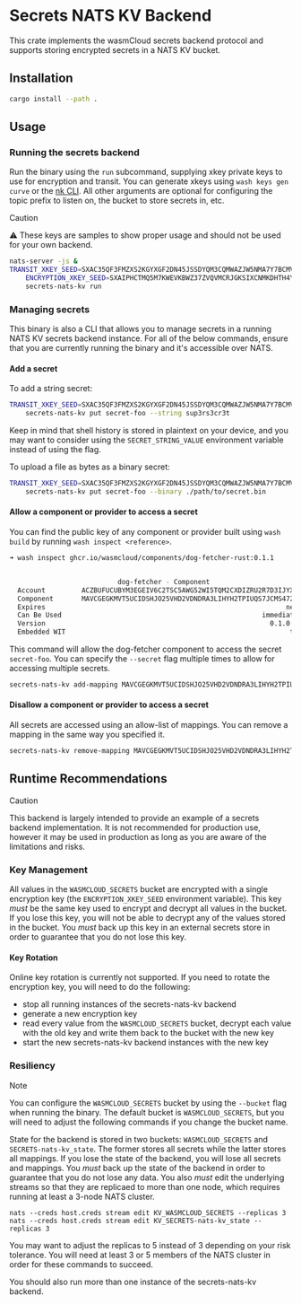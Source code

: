 # Secrets NATS KV Backend

This crate implements the wasmCloud secrets backend protocol and supports storing encrypted secrets in a NATS KV bucket.

## Installation

```bash
cargo install --path .
```

## Usage

### Running the secrets backend

Run the binary using the `run` subcommand, supplying xkey private keys to use for encryption and transit. You can generate xkeys using `wash keys gen curve` or the [nk CLI](https://docs.nats.io/using-nats/nats-tools/nk). All other arguments are optional for configuring the topic prefix to listen on, the bucket to store secrets in, etc.

>[!CAUTION]
> ⚠️ These keys are samples to show proper usage and should not be used for your own backend.

```bash
nats-server -js &
TRANSIT_XKEY_SEED=SXAC35QF3FMZXS2KGYXGF2DN45JSSDYQM3CQMWAZJW5NMA7Y7BCMVSWL4A \
    ENCRYPTION_XKEY_SEED=SXAIPHCTMQ5M7KWEVKBWZ37ZVQVMCRJGKSIXCNMKDHTH4YPPJTIOOVV4WQ \
    secrets-nats-kv run
```

### Managing secrets

This binary is also a CLI that allows you to manage secrets in a running NATS KV secrets backend instance. For all of the below commands, ensure that you are currently running the binary and it's accessible over NATS.

#### Add a secret

To add a string secret:

```bash
TRANSIT_XKEY_SEED=SXAC35QF3FMZXS2KGYXGF2DN45JSSDYQM3CQMWAZJW5NMA7Y7BCMVSWL4A \
    secrets-nats-kv put secret-foo --string sup3rs3cr3t
```

Keep in mind that shell history is stored in plaintext on your device, and you may want to consider using the `SECRET_STRING_VALUE` environment variable instead of using the flag.

To upload a file as bytes as a binary secret:

```bash
TRANSIT_XKEY_SEED=SXAC35QF3FMZXS2KGYXGF2DN45JSSDYQM3CQMWAZJW5NMA7Y7BCMVSWL4A \
    secrets-nats-kv put secret-foo --binary ./path/to/secret.bin
```

#### Allow a component or provider to access a secret

You can find the public key of any component or provider built using `wash build` by running `wash inspect <reference>`.

```bash
➜ wash inspect ghcr.io/wasmcloud/components/dog-fetcher-rust:0.1.1


                           dog-fetcher - Component
  Account         ACZBUFUCUBYM3EGEIV6C2TSC5AWG52WI5TQM2CXDIZRU2R7D3IJYXUZQ
  Component       MAVCGEGKMVT5UCIDSHJO25VHD2VDNDRA3LIHYH2TPIUQS7JCMS472AFJ
  Expires                                                            never
  Can Be Used                                                  immediately
  Version                                                        0.1.0 (0)
  Embedded WIT                                                        true
```

This command will allow the dog-fetcher component to access the secret `secret-foo`. You can specify the `--secret` flag multiple times to allow for accessing multiple secrets.

```bash
secrets-nats-kv add-mapping MAVCGEGKMVT5UCIDSHJO25VHD2VDNDRA3LIHYH2TPIUQS7JCMS472AFJ --secret secret-foo
```

#### Disallow a component or provider to access a secret

All secrets are accessed using an allow-list of mappings. You can remove a mapping in the same way you specified it.

```bash
secrets-nats-kv remove-mapping MAVCGEGKMVT5UCIDSHJO25VHD2VDNDRA3LIHYH2TPIUQS7JCMS472AFJ --secret secret-foo
```

## Runtime Recommendations

> [!CAUTION]
> This backend is largely intended to provide an example of a secrets backend implementation. It is not recommended for production use, however it may be used in production as long as you are aware of the limitations and risks.

### Key Management

All values in the `WASMCLOUD_SECRETS` bucket are encrypted with a single encryption key (the `ENCRYPTION_XKEY_SEED` environment variable). This key *must* be the same key used to encrypt and decrypt all values in the bucket. If you lose this key, you will not be able to decrypt any of the values stored in the bucket. You *must* back up this key in an external secrets store in order to guarantee that you do not lose this key.

#### Key Rotation

Online key rotation is currently not supported. If you need to rotate the encryption key, you will need to do the following:
* stop all running instances of the secrets-nats-kv backend
* generate a new encryption key
* read every value from the `WASMCLOUD_SECRETS` bucket, decrypt each value with the old key and write them back to the bucket with the new key
* start the new secrets-nats-kv backend instances with the new key

### Resiliency

> [!NOTE]
> You can configure the `WASMCLOUD_SECRETS` bucket by using the `--bucket` flag when running the binary. The default bucket is `WASMCLOUD_SECRETS`, but you will need to adjust the following commands if you change the bucket name.

State for the backend is stored in two buckets: `WASMCLOUD_SECRETS` and `SECRETS-nats-kv_state`. The former stores all secrets while the latter stores all mappings. If you lose the state of the backend, you will lose all secrets and mappings. You *must* back up the state of the backend in order to guarantee that you do not lose any data. You also *must* edit the underlying streams so that they are replicaed to more than one node, which requires running at least a 3-node NATS cluster.

```
nats --creds host.creds stream edit KV_WASMCLOUD_SECRETS --replicas 3
nats --creds host.creds stream edit KV_SECRETS-nats-kv_state --replicas 3
```

You may want to adjust the replicas to 5 instead of 3 depending on your risk tolerance. You will need at least 3 or 5 members of the NATS cluster in order for these commands to succeed.


You should also run more than one instance of the secrets-nats-kv backend.
